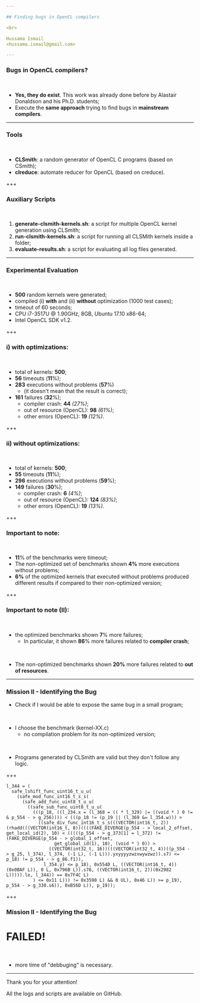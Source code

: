 ```yaml
---

## Finding bugs in OpenCL compilers

<br> 

Hussama Ismail 
<hussama.ismail@gmail.com>

---
```


### Bugs in OpenCL compilers? 

<br> 

* **Yes, they do exist**. This work was already done before by Alastair Donaldson and his Ph.D. students;
* Execute the **same approach** trying to find bugs in **mainstream compilers**.

---

### Tools 

<br> 

* **CLSmith**: a random generator of OpenCL C programs (based on CSmith); 
* **clreduce**: automate reducer for OpenCL (based on creduce).

+++

### Auxiliary Scripts 

<br> 

1. **generate-clsmith-kernels.sh**: a script for multiple OpenCL kernel generation using CLSmith;
2. **run-clsmith-kernels.sh**: a script for running all CLSMith kernels inside a folder;
3. **evaluate-results.sh**: a script for evaluating all log files generated.

---

### Experimental Evaluation 

<br> 

* **500** random kernels were generated;
* compiled (i) **with** and (ii) **without** optimization (1000 test cases);
* timeout of 60 seconds;
* CPU i7-3517U @ 1.90GHz, 8GB, Ubuntu 17.10 x86-64;
* Intel OpenCL SDK v1.2.

+++

### i) with optimizations:

<br> 

* total of kernels: **500**;
* **56** timeouts (**11**%);
* **283** executions without problems (**57**%) 
  * (it doesn't mean that the result is correct);
* **161** failures (**32**%);
  * compiler crash: **44** *(27%)*;
  * out of resource (OpenCL): **98** *(61%)*;
  * other errors (OpenCL): **19** *(12%)*.
  
+++

### ii) without optimizations:

<br> 

* total of kernels: **500**;
* **55** timeouts (**11**%);
* **296** executions without problems (**59**%);
* **149** failures (**30**%);
  * compiler crash: **6** *(4%)*;
  * out of resource (OpenCL): **124** *(83%)*;
  * other errors (OpenCL): **19** *(13%)*.
  
+++

### Important to note:

<br> 

* **11**% of the benchmarks were timeout;
* The non-optimized set of benchmarks shown **4%** more executions without problems;
* **6%** of the optimized kernels that executed without problems produced different results if compared to their non-optimized version;

+++

### Important to note (II):

<br> 

* the optimized benchmarks shown **7**% more failures;
  * In particular, it shown **86**% more failures related to **compiler crash**;

<br>

* The non-optimized benchmarks shown **20%** more failures related to **out of resources**.

---

### Mission II - Identifying the Bug

* Check if I would be able to expose the same bug in a small program;

<br>

* I choose the benchmark (kernel-XX.c)
  * no compilation problem for its non-optimized version;

<br>

* Programs generated by CLSmith are valid but they don't follow any logic.

+++
```
l_344 = (
  safe_lshift_func_uint16_t_u_u(
    (safe_mod_func_int16_t_s_s(
      (safe_add_func_uint8_t_u_u(
        ((safe_sub_func_uint8_t_u_u(
          (((p_18, ((l_234.x = (l_368 = (( * l_329) |= ((void * ) 0 != & p_554 - > g_256)))) < (((p_18 != (p_19 || (l_369 &= l_354.w))) >
            ((safe_div_func_int16_t_s_s(((VECTOR(int16_t, 2))(rhadd(((VECTOR(int16_t, 8))((((FAKE_DIVERGE(p_554 - > local_2_offset, get_local_id(2), 10) < (((((p_554 - > g_373[1] = l_372) != (FAKE_DIVERGE(p_554 - > global_1_offset,
                  get_global_id(1), 10), (void * ) 0)) >
                ((VECTOR(int32_t, 16))(((VECTOR(int32_t, 4))((p_554 - > g_25, l_374), l_374, (-1 L), (-1 L))).yxyyyyzwzxwywzwz)).s7) <= p_18) != p_554 - > g_86.f1)),
              l_354.y) <= p_18), 0x554D L, ((VECTOR(int16_t, 4))(0x0BAF L)), 0 L, 0x796B L)).s76, ((VECTOR(int16_t, 2))(0x2982 L))))).lo, l_344)) == 0x7F4C L)
          ) <= 0x11 L))) != 0x3590 L) && 0 UL), 0x46 L)) >= p_19), p_554 - > g_330.s6)), 0xB56D L)), p_19));
```
+++

### Mission II - Identifying the Bug


# FAILED!

<br>

* more time of "debbuging" is necessary.

---

Thank you for your attention!

All the logs and scripts are available on GitHub.
